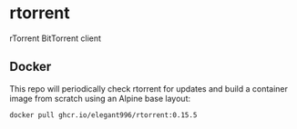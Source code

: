 # rtorrent
rTorrent BitTorrent client

Docker
-----------------------------------------------
This repo will periodically check rtorrent for updates and build a container image from scratch using an Alpine base layout:

```
docker pull ghcr.io/elegant996/rtorrent:0.15.5
```
